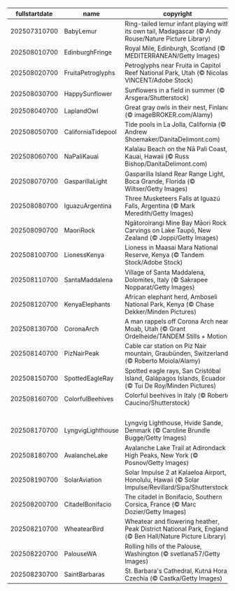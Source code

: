 |fullstartdate|name|copyright|title|image|
|--|--|--|--|--|
202507310700|BabyLemur|Ring-tailed lemur infant playing with its own tail, Madagascar (© Andy Rouse/Nature Picture Library)|Madagascar native|![](/en-US/2025/08/202507310700BabyLemur.jpg)|
202508010700|EdinburghFringe|Royal Mile, Edinburgh, Scotland (© MEDITERRANEAN/Getty Images)|Expect the unexpected|![](/en-US/2025/08/202508010700EdinburghFringe.jpg)|
202508020700|FruitaPetroglyphs|Petroglyphs near Fruita in Capitol Reef National Park, Utah (© Nicolas VINCENT/Adobe Stock)|Age-old storyboard|![](/en-US/2025/08/202508020700FruitaPetroglyphs.jpg)|
202508030700|HappySunflower|Sunflowers in a field in summer (© Arsgera/Shutterstock)|Hello yellow!|![](/en-US/2025/08/202508030700HappySunflower.jpg)|
202508040700|LaplandOwl|Great gray owls in their nest, Finland (© imageBROKER.com/Alamy)|Whooo's home?|![](/en-US/2025/08/202508040700LaplandOwl.jpg)|
202508050700|CaliforniaTidepool|Tide pools in La Jolla, California (© Andrew Shoemaker/DanitaDelimont.com)|Tide and seek|![](/en-US/2025/08/202508050700CaliforniaTidepool.jpg)|
202508060700|NaPaliKauai|Kalalau Beach on the Nā Pali Coast, Kauai, Hawaii (© Russ Bishop/DanitaDelimont.com)|Off the grid|![](/en-US/2025/08/202508060700NaPaliKauai.jpg)|
202508070700|GasparillaLight|Gasparilla Island Rear Range Light, Boca Grande, Florida (© Wiltser/Getty Images)|Code of the coastline|![](/en-US/2025/08/202508070700GasparillaLight.jpg)|
202508080700|IguazuArgentina|Three Musketeers Falls at Iguazú Falls, Argentina (© Mark Meredith/Getty Images)|All for falls and falls for all|![](/en-US/2025/08/202508080700IguazuArgentina.jpg)|
202508090700|MaoriRock|Ngātoroirangi Mine Bay Māori Rock Carvings on Lake Taupō, New Zealand (© Joppi/Getty Images)|Honoring Indigenous voices|![](/en-US/2025/08/202508090700MaoriRock.jpg)|
202508100700|LionessKenya|Lioness in Maasai Mara National Reserve, Kenya (© Tandem Stock/Adobe Stock)|Roar for a cause|![](/en-US/2025/08/202508100700LionessKenya.jpg)|
202508110700|SantaMaddalena|Village of Santa Maddalena, Dolomites, Italy (© Sakrapee Nopparat/Getty Images)|Postcard from the peaks|![](/en-US/2025/08/202508110700SantaMaddalena.jpg)|
202508120700|KenyaElephants|African elephant herd, Amboseli National Park, Kenya (© Chase Dekker/Minden Pictures)|Wild, wise, and wonderful|![](/en-US/2025/08/202508120700KenyaElephants.jpg)|
202508130700|CoronaArch|A man rappels off Corona Arch near Moab, Utah (© Grant Ordelheide/TANDEM Stills + Motion)|Earth's open secret|![](/en-US/2025/08/202508130700CoronaArch.jpg)|
202508140700|PizNairPeak|Cable car station on Piz Nair mountain, Graubünden, Switzerland (© Roberto Moiola/Alamy)|Taking it from the top|![](/en-US/2025/08/202508140700PizNairPeak.jpg)|
202508150700|SpottedEagleRay|Spotted eagle rays, San Cristóbal Island, Galápagos Islands, Ecuador (© Tui De Roy/Minden Pictures)|Winging it underwater|![](/en-US/2025/08/202508150700SpottedEagleRay.jpg)|
202508160700|ColorfulBeehives|Colorful beehives in Italy (© Roberto Caucino/Shutterstock)|Bee the change|![](/en-US/2025/08/202508160700ColorfulBeehives.jpg)|
||||![](/en-US/2025/08/.jpg)|
202508170700|LyngvigLighthouse|Lyngvig Lighthouse, Hvide Sande, Denmark (© Caroline Brundle Bugge/Getty Images)|One tall way to spot the sea|![](/en-US/2025/08/202508170700LyngvigLighthouse.jpg)|
202508180700|AvalancheLake|Avalanche Lake Trail at Adirondack High Peaks, New York (© Posnov/Getty Images)|Stream a little dream|![](/en-US/2025/08/202508180700AvalancheLake.jpg)|
202508190700|SolarAviation|Solar Impulse 2 at Kalaeloa Airport, Honolulu, Hawaii (© Solar Impulse/Revillard/Sipa/Shutterstock)|Powered by the sun|![](/en-US/2025/08/202508190700SolarAviation.jpg)|
202508200700|CitadelBonifacio|The citadel in Bonifacio, Southern Corsica, France (© Marc Dozier/Getty Images)|Built to last|![](/en-US/2025/08/202508200700CitadelBonifacio.jpg)|
202508210700|WheatearBird|Wheatear and flowering heather, Peak District National Park, England (© Ben Hall/Nature Picture Library)|Perched and poised|![](/en-US/2025/08/202508210700WheatearBird.jpg)|
202508220700|PalouseWA|Rolling hills of the Palouse, Washington (© svetlana57/Getty Images)|Nature's green quilt|![](/en-US/2025/08/202508220700PalouseWA.jpg)|
202508230700|SaintBarbaras|St. Barbara's Cathedral, Kutná Hora, Czechia (© Castka/Getty Images)|Gothic majesty|![](/en-US/2025/08/202508230700SaintBarbaras.jpg)|
